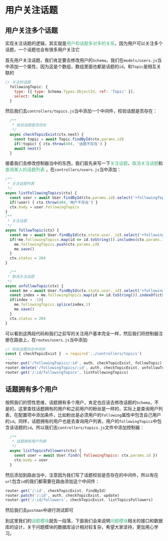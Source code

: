 # 用户关注话题

## 用户关注多个话题
实现关注话题的逻辑，其实就是<font color=#3eaf7c>用户和话题多对多的关系</font>，因为用户可以关注多个话题，一个话题也会有很多用户关注它

首先用户关注话题，我们肯定要去修改用户的`Schema`，我们在`models/users.js`当中添加一个属性，因为这是个数组，数组里面也都是话题的`id`，和`Topic`是相互关联的
```javascript
// 关注的话题
  followingTopic: {
    type: [{ type: Schema.Types.ObjectId, ref: 'Topic' }],
    select: false
  }
```

然后我们去`controllers/topics.js`当中添加一个中间件，校验话题是否存在：
```javascript
  /**
   * 校验话题是否存在
   */
  async checkTopicExist(ctx,next) {
    const topic = await Topic.findById(ctx.params.id)
    if(!topic) { ctx.throw(404, '话题不存在') }
    await next()
  }
```

接着我们去修改控制器当中的东西，我们首先来写一下<font color=#3eaf7c>关注话题</font>、<font color=#3eaf7c>取消关注话题</font>和<font color=#3eaf7c>查询某人的话题列表</font> ，在`controllers/users.js`当中添加：
```javascript
/**
 * 关注话题列表
 */
async listFollowingTopics(ctx) {
  const user = await User.findById(ctx.params.id).select('+followingTopics').populate('followingTopics')
  if(!user) { ctx.throw(404,'用户不存在') }
  ctx.body = user.followingTopics
}
/**
 * 关注话题
 */
async followTopic(ctx) {
  const me = await User.findById(ctx.state.user._id).select('+followingTopics')
  if(!me.followingTopics.map(id => id.toString()).includes(ctx.params.id)){
    me.followingTopics.push(ctx.params.id)
    me.save()
  }
  ctx.status = 204
}

  /**
 * 取消关注话题
 */
async unfollowTopic(ctx) {
  const me = await User.findById(ctx.state.user._id).select('+followingTopics')
  const index = me.followingTopics.map(id => id.toString()).indexOf(ctx.params.id) // 拿到关注话题id在你关注列表中的索引
  if(index > -1){
    me.followingTopics.splice(index,1)
    me.save()
  }
  ctx.status = 204
}
```

可以看到这两段代码和我们之前写的关注用户基本完全一样，然后我们将控制器注册在路由上，在`routes/users.js`当中添加:
```javascript
// 校验话题存在中间件
const { checkTopicExist }  = require('../controllers/topics')
...
router.put('/followingTopics/:id', auth, checkTopicExist, followTopic)
router.delete('/followingTopics/:id', auth, checkTopicExist, unfollowTopic)
router.get('/:id/followingTopics', listFollowingTopics)
```

## 话题拥有多个用户
按照我们的惯性思维，话题拥有多个用户，肯定也应该去修改话题的`Schema`，不是的，这里查找话题拥有的用户和之前用户的粉丝是一样的，实际上是查询用户列表，在配置项中添加条件，比如粉丝是必须用户的`following`属性中包含自己用户的`id`。同样，话题拥有的用户也是去查询用户列表，用户的`followingTopics`中包含该话题的`id`。所以我们去`controllers/topics.js`文件中添加控制器：
```javascript
  /**
   * 话题拥有用户列表
   */
  async listTopicsFollowers(ctx) {
    const user = await User.find({ followingTopics: ctx.params.id })
    ctx.body = user
  }
```
然后添加到路由当中，注意因为我们写了话题校验是否存在的中间件，所以有在`url`包含`id`的我们都需要在路由添加这个中间件：
```javascript
router.get('/:id', checkTopicExist, findById)
router.patch('/:id', auth, checkTopicExist, update)
router.get('/:id/followers', checkTopicExist, listTopicsFollowers)
```
然后我们去`postman`中进行测试即可

到这里我们的<font color=#3eaf7c>话题模块</font>就告一段落，下面我们会来说明<font color=#3eaf7c>问题模块</font>相关的接口和数据库的设计，关于问题模块的数据库设计相对较复杂，希望大家坚持，更加用心学习。